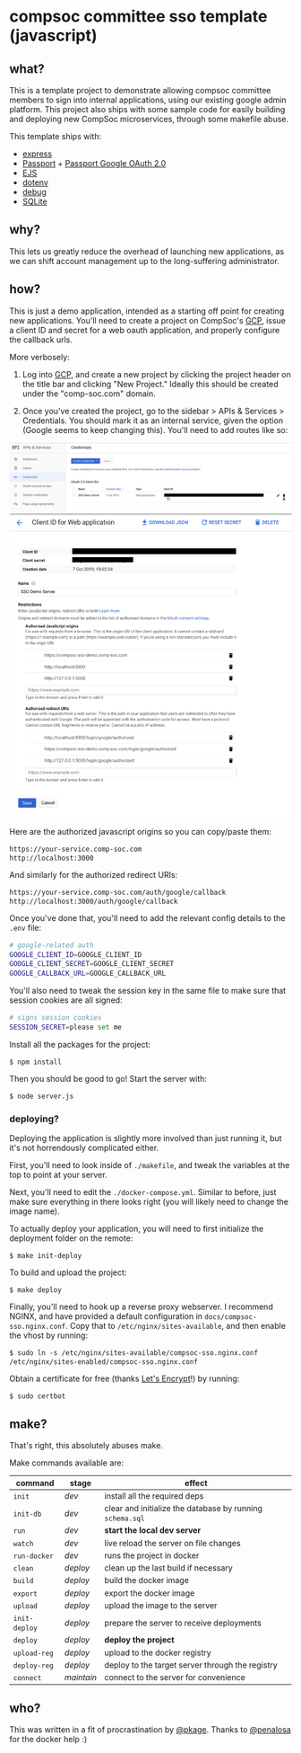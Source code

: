 # compsoc committee sso template (javascript)

## what?

This is a template project to demonstrate allowing compsoc committee members to
sign into internal applications, using our existing google admin platform. This
project also ships with some sample code for easily building and deploying new
CompSoc microservices, through some makefile abuse.

This template ships with:

 - [express](https://expressjs.com/)
 - [Passport](https://passportjs.org/) + [Passport Google OAuth 2.0](https://npm.im/passport-google-oauth20)
 - [EJS](https://ejs.co/)
 - [dotenv](https://npm.im/dotenv)
 - [debug](https://npm.im/debug)
 - [SQLite](https://www.sqlite.org/index.html)

## why?

This lets us greatly reduce the overhead of launching new applications, as we can shift account management up to the long-suffering administrator.

## how?

This is just a demo application, intended as a starting off point for creating new applications. You'll need to create a project on CompSoc's [GCP](https://console.cloud.google.com/), issue a client ID and secret for a web oauth application, and properly configure the callback urls.

More verbosely:

1) Log into [GCP](https://console.cloud.google.com), and create a new project by clicking the project header on the title bar and clicking "New Project." Ideally this should be created under the "comp-soc.com" domain.

2) Once you've created the project, go to the sidebar > APIs & Services > Credentials. You should mark it as an internal service, given the option (Google seems to keep changing this). You'll need to add routes like so:

![credentials](/docs/credentials.png?raw=true)
![routes](/docs/routes.png?raw=true)

Here are the authorized javascript origins so you can copy/paste them:

```
https://your-service.comp-soc.com
http://localhost:3000
```

And similarly for the authorized redirect URIs:

```
https://your-service.comp-soc.com/auth/google/callback
http://localhost:3000/auth/google/callback
```

Once you've done that, you'll need to add the relevant config details to the `.env` file:

```sh
# google-related auth
GOOGLE_CLIENT_ID=GOOGLE_CLIENT_ID
GOOGLE_CLIENT_SECRET=GOOGLE_CLIENT_SECRET
GOOGLE_CALLBACK_URL=GOOGLE_CALLBACK_URL
```

You'll also need to tweak the session key in the same file to make sure that
session cookies are all signed:

```sh
# signs session cookies
SESSION_SECRET=please set me
```

Install all the packages for the project:

```
$ npm install
```


Then you should be good to go! Start the server with:

```
$ node server.js
```

### deploying?

Deploying the application is slightly more involved than just running it, but it's not horrendously complicated either.

First, you'll need to look inside of `./makefile`, and tweak the variables at the top to point at your server.

Next, you'll need to edit the `./docker-compose.yml`. Similar to before, just make sure everything in there looks right (you will likely need to change the image name).

To actually deploy your application, you will need to first initialize the deployment folder on the remote:

```
$ make init-deploy
```

To build and upload the project:

```
$ make deploy
```

Finally, you'll need to hook up a reverse proxy webserver. I recommend NGINX, and have provided a default configuration in `docs/compsoc-sso.nginx.conf`.
Copy that to `/etc/nginx/sites-available`, and then enable the vhost by running:

```
$ sudo ln -s /etc/nginx/sites-available/compsoc-sso.nginx.conf /etc/nginx/sites-enabled/compsoc-sso.nginx.conf
```

Obtain a certificate for free (thanks [Let's Encrypt](//letsencrypt.org)!) by running:

```
$ sudo certbot
```

## make?

That's right, this absolutely abuses make.

Make commands available are:

command | stage | effect
---|---|---
`init` | *dev* | install all the required deps
`init-db` | *dev* | clear and initialize the database by running `schema.sql`
`run` | *dev* | __start the local dev server__
`watch` | *dev* | live reload the server on file changes
`run-docker` | *dev* | runs the project in docker
`clean` | *deploy* | clean up the last build if necessary
`build` | *deploy* | build the docker image
`export` | *deploy* | export the docker image
`upload` | *deploy* | upload the image to the server
`init-deploy` | *deploy* | prepare the server to receive deployments
`deploy` | *deploy* | __deploy the project__
`upload-reg` | *deploy* | upload to the docker registry
`deploy-reg` | *deploy* | deploy to the target server through the registry
`connect` | *maintain* | connect to the server for convenience

## who?

This was written in a fit of procrastination by [@pkage](//ka.ge). Thanks to
[@penalosa](//github.com/penalosa) for the docker help :)

